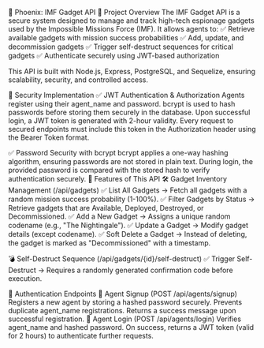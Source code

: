 🚀 Phoenix: IMF Gadget API
📌 Project Overview
The IMF Gadget API is a secure system designed to manage and track high-tech espionage gadgets used by the Impossible Missions Force (IMF).
It allows agents to:
✅ Retrieve available gadgets with mission success probabilities
✅ Add, update, and decommission gadgets
✅ Trigger self-destruct sequences for critical gadgets
✅ Authenticate securely using JWT-based authorization

This API is built with Node.js, Express, PostgreSQL, and Sequelize, ensuring scalability, security, and controlled access.

🔐 Security Implementation
✅ JWT Authentication & Authorization
Agents register using their agent_name and password.
bcrypt is used to hash passwords before storing them securely in the database.
Upon successful login, a JWT token is generated with 2-hour validity.
Every request to secured endpoints must include this token in the Authorization header using the Bearer Token format.


✅ Password Security with bcrypt
bcrypt applies a one-way hashing algorithm, ensuring passwords are not stored in plain text.
During login, the provided password is compared with the stored hash to verify authentication securely.
📌 Features of This API
🛠️ Gadget Inventory Management (/api/gadgets)
✅ List All Gadgets → Fetch all gadgets with a random mission success probability (1-100%).
✅ Filter Gadgets by Status → Retrieve gadgets that are Available, Deployed, Destroyed, or Decommissioned.
✅ Add a New Gadget → Assigns a unique random codename (e.g., "The Nightingale").
✅ Update a Gadget → Modify gadget details (except codename).
✅ Soft Delete a Gadget → Instead of deleting, the gadget is marked as "Decommissioned" with a timestamp.

💣 Self-Destruct Sequence (/api/gadgets/{id}/self-destruct)
✅ Trigger Self-Destruct → Requires a randomly generated confirmation code before execution.

📌 Authentication Endpoints
📝 Agent Signup (POST /api/agents/signup)
Registers a new agent by storing a hashed password securely.
Prevents duplicate agent_name registrations.
Returns a success message upon successful registration.
🔑 Agent Login (POST /api/agents/login)
Verifies agent_name and hashed password.
On success, returns a JWT token (valid for 2 hours) to authenticate further requests.